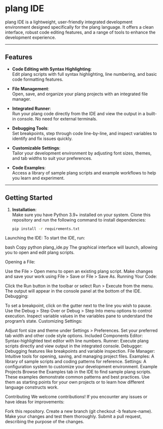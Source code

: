 # plang IDE

plang IDE is a lightweight, user-friendly integrated development environment designed specifically for the plang language. It offers a clean interface, robust code editing features, and a range of tools to enhance the development experience.

---

## Features

- **Code Editing with Syntax Highlighting**:  
  Edit plang scripts with full syntax highlighting, line numbering, and basic code formatting features.

- **File Management**:  
  Open, save, and organize your plang projects with an integrated file manager.

- **Integrated Runner**:  
  Run your plang code directly from the IDE and view the output in a built-in console. No need for external terminals.

- **Debugging Tools**:  
  Set breakpoints, step through code line-by-line, and inspect variables to identify and fix issues quickly.

- **Customizable Settings**:  
  Tailor your development environment by adjusting font sizes, themes, and tab widths to suit your preferences.

- **Code Examples**:  
  Access a library of sample plang scripts and example workflows to help you learn and experiment.

---

## Getting Started

1. **Installation**:  
   Make sure you have Python 3.9+ installed on your system. Clone this repository and run the following command to install dependencies:
   ```bash
   pip install -r requirements.txt
Launching the IDE:
To start the IDE, run:

bash
Copy
python plang_ide.py
The graphical interface will launch, allowing you to open and edit plang scripts.

Opening a File:

Use the File > Open menu to open an existing plang script.
Make changes and save your work using File > Save or File > Save As.
Running Your Code:

Click the Run button in the toolbar or select Run > Execute from the menu.
The output will appear in the console panel at the bottom of the IDE.
Debugging:

To set a breakpoint, click on the gutter next to the line you wish to pause.
Use the Debug > Step Over or Debug > Step Into menu options to control execution.
Inspect variable values in the variables pane to understand the program’s state.
Customizing Settings:

Adjust font size and theme under Settings > Preferences.
Set your preferred tab width and other code style options.
Included Components
Editor: Syntax-highlighted text editor with line numbers.
Runner: Execute plang scripts directly and view output in the integrated console.
Debugger: Debugging features like breakpoints and variable inspection.
File Manager: Intuitive tools for opening, saving, and managing project files.
Examples: A library of sample scripts and coding patterns for reference.
Settings: A configuration system to customize your development environment.
Example Projects
Browse the Examples tab in the IDE to find sample plang scripts. These examples demonstrate common patterns and best practices. Use them as starting points for your own projects or to learn how different language constructs work.

Contributing
We welcome contributions! If you encounter any issues or have ideas for improvements:

Fork this repository.
Create a new branch (git checkout -b feature-name).
Make your changes and test them thoroughly.
Submit a pull request, describing the purpose of the changes.
